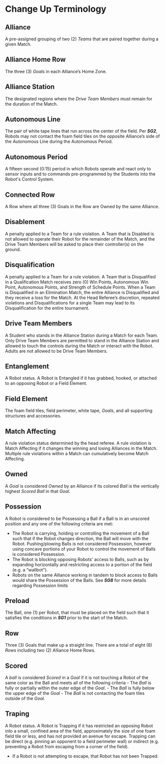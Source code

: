 # Change Up Terminology

## Alliance
A pre-assigned grouping of two (2) *Teams* that are paired together during a given Match.

## Alliance Home Row
The three (3) *Goals* in each Alliance’s Home Zone.

## Alliance Station
The designated regions where the *Drive Team Members* must remain for the duration
of the Match. 

## Autonomous Line
The pair of white tape lines that run across the center of the field. Per ***SG2***,
Robots may not contact the foam field tiles on the opposite Alliance’s side of the Autonomous Line
during the Autonomous Period.

## Autonomous Period
A fifteen second (0:15) period in which Robots operate and react only to sensor inputs and to commands pre-programmed by the Students into the Robot's Control System.

## Connected Row
A Row where all three (3) Goals in the Row are Owned by the same Alliance. 

## Disablement
A penalty applied to a Team for a rule violation. A Team that is Disabled is not allowed to
operate their Robot for the remainder of the Match, and the Drive Team Members will be asked to place
their controller(s) on the ground.

## Disqualification
A penalty applied to a Team for a rule violation. A Team that is Disqualified in a Qualification Match receives zero (0) Win Points, Autonomous Win Point, Autonomous Points, and Strength of
Schedule Points. When a Team is Disqualified in an Elimination Match, the entire Alliance is Disqualified
and they receive a loss for the Match. At the Head Referee’s discretion, repeated violations and Disqualifications for a single Team may lead to its Disqualification for the entire tournament.

## Drive Team Members
A Student who stands in the Alliance Station during a Match for each Team. Only Drive Team Members are permitted to stand in the Alliance Station and allowed to touch the controls during the Match or interact with the Robot. Adults are not allowed to be Drive Team Members.

## Entanglement
A Robot status. A Robot is Entangled if it has grabbed, hooked, or attached to an
opposing Robot or a Field Element.

## Field Element
The foam field tiles, field perimeter, white tape, *Goals*, and all supporting structures and accessories.

## Match Affecting
A rule violation status determined by the head referee. A rule violation is Match
Affecting if it changes the winning and losing Alliances in the Match. Multiple rule violations within a
Match can cumulatively become Match Affecting.

## Owned
A *Goal* is considered *Owned* by an Alliance if its colored *Ball* is the vertically
highest *Scored Ball* in that *Goal*. 

## Possession
A Robot is considered to be Possessing a Ball if a Ball is in an unscored position and any
one of the following criteria are met:
- The Robot is carrying, holding or controlling the movement of a Ball such that if the Robot changes direction, the Ball will move with the Robot. Pushing/plowing Balls is not considered Possession, however using concave portions of your Robot to control the movement of Balls is considered
Possession.
- The Robot is blocking opposing Robots’ access to Balls, such as by expanding horizontally and restricting access to a portion of the field (e.g. a “wallbot”).
- Robots on the same Alliance working in tandem to block access to Balls would share the Possession of the Balls.
See ***SG8*** for more details regarding Possession limits

## Preload
The Ball, one (1) per Robot, that must be placed on the field such that it satisfies the conditions
in ***SG1*** prior to the start of the Match. 

## Row
Three (3) Goals that make up a straight line. There are a total of eight (8) *Rows* including two (2)
Alliance Home Rows. 

## Scored
A *ball* is considered *Scored* in a *Goal* if it is not touching a Robot of the same color as the Ball and meets all of the following criteria
    - The *Ball* is fully or partially within the outer edge of the *Goal*.
    - The *Ball* is fully below the upper edge of the *Goal*
    - The *Ball* is not contacting the foam tiles outside of the *Goal*.

## Traping
A Robot status. A Robot is Trapping if it has restricted an opposing Robot into a small,
confined area of the field, approximately the size of one foam field tile or less, and has not provided an
avenue for escape. Trapping can be direct (e.g. pinning an opponent to a field perimeter wall) or indirect
(e.g. preventing a Robot from escaping from a corner of the field). 
- If a Robot is not attempting to escape, that Robot has not been Trapped.
